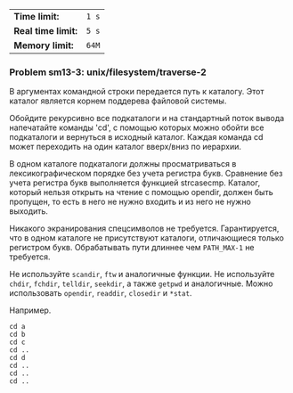 |                      |       |
|----------------------|-------|
| **Time limit:**      | `1 s` |
| **Real time limit:** | `5 s` |
| **Memory limit:**    | `64M` |


### Problem sm13-3: unix/filesystem/traverse-2

В аргументах командной строки передается путь к каталогу. Этот
каталог является корнем поддерева файловой системы.

Обойдите рекурсивно все подкаталоги и на стандартный поток вывода
напечатайте команды 'cd', с помощью которых можно обойти все
подкаталоги и вернуться в исходный каталог. Каждая команда cd
может переходить на один каталог вверх/вниз по иерархии.

В одном каталоге подкаталоги должны просматриваться в
лексикографическом порядке без учета регистра букв. Сравнение без
учета регистра букв выполняется функцией strcasecmp. Каталог,
который нельзя открыть на чтение с помощью opendir, должен быть
пропущен, то есть в него не нужно входить и из него не нужно
выходить.

Никакого экранирования спецсимволов не требуется. Гарантируется,
что в одном каталоге не присутствуют каталоги, отличающиеся
только регистром букв. Обрабатывать пути длиннее чем `PATH_MAX-1`
не требуется.

Не используйте `scandir`, `ftw` и аналогичные функции. Не
используйте `chdir`, `fchdir`, `telldir`, `seekdir`, а также
`getpwd` и аналогичные. Можно использовать `opendir`, `readdir`,
`closedir` и `*stat`.

Например.

    
    
    cd a
    cd b
    cd c
    cd ..
    cd d
    cd ..
    cd ..
    cd ..
    

